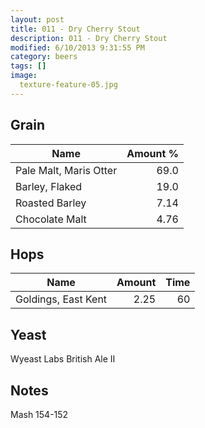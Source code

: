 ```yaml
---
layout: post
title: 011 - Dry Cherry Stout
description: 011 - Dry Cherry Stout
modified: 6/10/2013 9:31:55 PM
category: beers
tags: []
image:
  texture-feature-05.jpg
---
```



## Grain

| Name | Amount %|
| ---- | ------: |
| Pale Malt, Maris Otter | 69.0 
| Barley, Flaked | 19.0 
| Roasted Barley | 7.14 
| Chocolate Malt | 4.76 

## Hops

| Name | Amount | Time |
| ---- | -----: | ---: |
| Goldings, East Kent | 2.25 | 60 

## Yeast
Wyeast Labs British Ale II

## Notes
Mash 154-152
